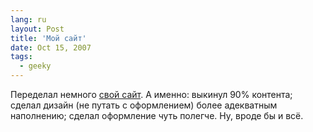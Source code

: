 ```yaml
---
lang: ru
layout: Post
title: 'Мой сайт'
date: Oct 15, 2007
tags:
  - geeky
---
```


Переделал немного [свой сайт](http://sapegin.ru/). А именно: выкинул 90% контента; сделал дизайн (не путать с оформлением) более адекватным наполнению; сделал оформление чуть полегче. Ну, вроде бы и всё.
